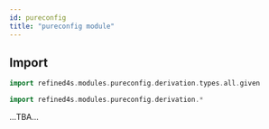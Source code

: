 ```yaml
---
id: pureconfig
title: "pureconfig module"
---
```


## Import
```scala mdoc
import refined4s.modules.pureconfig.derivation.types.all.given
```
```scala mdoc
import refined4s.modules.pureconfig.derivation.*
```


...TBA...
